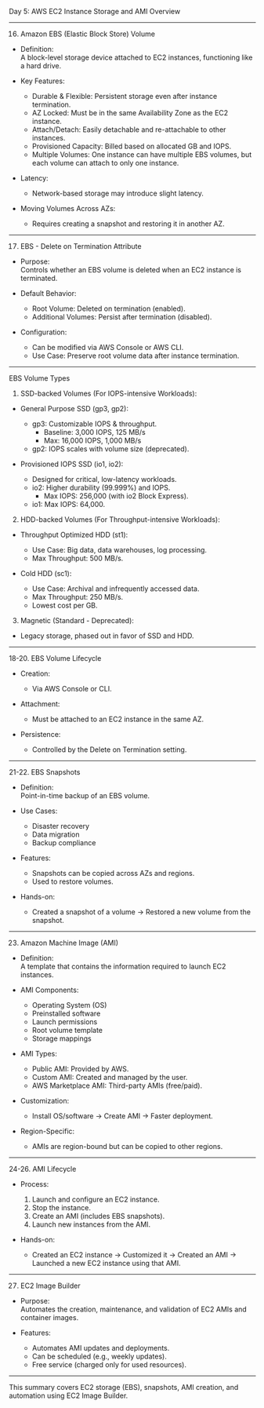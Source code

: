 Day 5: AWS EC2 Instance Storage and AMI Overview

---

16. Amazon EBS (Elastic Block Store) Volume

- Definition:  
  A block-level storage device attached to EC2 instances, functioning like a hard drive.  

- Key Features:  
  - Durable & Flexible: Persistent storage even after instance termination.  
  - AZ Locked: Must be in the same Availability Zone as the EC2 instance.  
  - Attach/Detach: Easily detachable and re-attachable to other instances.  
  - Provisioned Capacity: Billed based on allocated GB and IOPS.  
  - Multiple Volumes: One instance can have multiple EBS volumes, but each volume can attach to only one instance.  

- Latency:  
  - Network-based storage may introduce slight latency.  

- Moving Volumes Across AZs:  
  - Requires creating a snapshot and restoring it in another AZ.

---

17. EBS - Delete on Termination Attribute

- Purpose:  
  Controls whether an EBS volume is deleted when an EC2 instance is terminated.  

- Default Behavior:  
  - Root Volume: Deleted on termination (enabled).  
  - Additional Volumes: Persist after termination (disabled).  

- Configuration:  
  - Can be modified via AWS Console or AWS CLI.  
  - Use Case: Preserve root volume data after instance termination.  

---

EBS Volume Types

1. SSD-backed Volumes (For IOPS-intensive Workloads):

- General Purpose SSD (gp3, gp2):  
  - gp3: Customizable IOPS & throughput.  
    - Baseline: 3,000 IOPS, 125 MB/s  
    - Max: 16,000 IOPS, 1,000 MB/s  
  - gp2: IOPS scales with volume size (deprecated).  

- Provisioned IOPS SSD (io1, io2):  
  - Designed for critical, low-latency workloads.  
  - io2: Higher durability (99.999%) and IOPS.  
    - Max IOPS: 256,000 (with io2 Block Express).  
  - io1: Max IOPS: 64,000.

2. HDD-backed Volumes (For Throughput-intensive Workloads):

- Throughput Optimized HDD (st1):  
  - Use Case: Big data, data warehouses, log processing.  
  - Max Throughput: 500 MB/s.  

- Cold HDD (sc1):  
  - Use Case: Archival and infrequently accessed data.  
  - Max Throughput: 250 MB/s.  
  - Lowest cost per GB.  

3. Magnetic (Standard - Deprecated):  
- Legacy storage, phased out in favor of SSD and HDD.

---

18-20. EBS Volume Lifecycle

- Creation:  
  - Via AWS Console or CLI.  

- Attachment:  
  - Must be attached to an EC2 instance in the same AZ.  

- Persistence:  
  - Controlled by the Delete on Termination setting.  

---

21-22. EBS Snapshots

- Definition:  
  Point-in-time backup of an EBS volume.  

- Use Cases:  
  - Disaster recovery  
  - Data migration  
  - Backup compliance  

- Features:  
  - Snapshots can be copied across AZs and regions.  
  - Used to restore volumes.  

- Hands-on:  
  - Created a snapshot of a volume → Restored a new volume from the snapshot.  

---

23. Amazon Machine Image (AMI)

- Definition:  
  A template that contains the information required to launch EC2 instances.  

- AMI Components:  
  - Operating System (OS)  
  - Preinstalled software  
  - Launch permissions  
  - Root volume template  
  - Storage mappings  

- AMI Types:  
  - Public AMI: Provided by AWS.  
  - Custom AMI: Created and managed by the user.  
  - AWS Marketplace AMI: Third-party AMIs (free/paid).  

- Customization:  
  - Install OS/software → Create AMI → Faster deployment.  

- Region-Specific:  
  - AMIs are region-bound but can be copied to other regions.  

---

24-26. AMI Lifecycle

- Process:  
  1. Launch and configure an EC2 instance.  
  2. Stop the instance.  
  3. Create an AMI (includes EBS snapshots).  
  4. Launch new instances from the AMI.  

- Hands-on:  
  - Created an EC2 instance → Customized it → Created an AMI → Launched a new EC2 instance using that AMI.  

---

27. EC2 Image Builder

- Purpose:  
  Automates the creation, maintenance, and validation of EC2 AMIs and container images.  

- Features:  
  - Automates AMI updates and deployments.  
  - Can be scheduled (e.g., weekly updates).  
  - Free service (charged only for used resources).  

---  

This summary covers EC2 storage (EBS), snapshots, AMI creation, and automation using EC2 Image Builder.